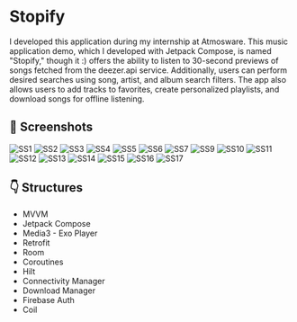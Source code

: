 # Stopify

I developed this application during my internship at Atmosware. This music application demo, which I developed with Jetpack Compose, 
is named "Stopify," though it :) offers the ability to listen to 30-second previews of songs fetched from the deezer.api service. Additionally, 
users can perform desired searches using song, artist, and album search filters. The app also allows users to add tracks to favorites, 
create personalized playlists, and download songs for offline listening.


## 📸 Screenshots
![SS1](https://github.com/cevdetkilickeser/Stopify/blob/master/screenshots/1.png)
![SS2](https://github.com/cevdetkilickeser/Stopify/blob/master/screenshots/2.png)
![SS3](https://github.com/cevdetkilickeser/Stopify/blob/master/screenshots/3.png)
![SS4](https://github.com/cevdetkilickeser/Stopify/blob/master/screenshots/4.png)
![SS5](https://github.com/cevdetkilickeser/Stopify/blob/master/screenshots/5.png)
![SS6](https://github.com/cevdetkilickeser/Stopify/blob/master/screenshots/6.png)
![SS7](https://github.com/cevdetkilickeser/Stopify/blob/master/screenshots/7.png)
![SS9](https://github.com/cevdetkilickeser/Stopify/blob/master/screenshots/9.png)
![SS10](https://github.com/cevdetkilickeser/Stopify/blob/master/screenshots/10.png)
![SS11](https://github.com/cevdetkilickeser/Stopify/blob/master/screenshots/11.png)
![SS12](https://github.com/cevdetkilickeser/Stopify/blob/master/screenshots/12.png)
![SS13](https://github.com/cevdetkilickeser/Stopify/blob/master/screenshots/13.png)
![SS14](https://github.com/cevdetkilickeser/Stopify/blob/master/screenshots/14.png)
![SS15](https://github.com/cevdetkilickeser/Stopify/blob/master/screenshots/15.png)
![SS16](https://github.com/cevdetkilickeser/Stopify/blob/master/screenshots/16.png)
![SS17](https://github.com/cevdetkilickeser/Stopify/blob/master/screenshots/17.png)


## 👇 Structures

- MVVM
- Jetpack Compose
- Media3 - Exo Player
- Retrofit
- Room
- Coroutines
- Hilt
- Connectivity Manager
- Download Manager
- Firebase Auth
- Coil
